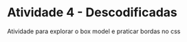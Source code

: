 <h1> Atividade 4 - Descodificadas</h1>

<p> Atividade para explorar o box model e praticar bordas no css </p>

